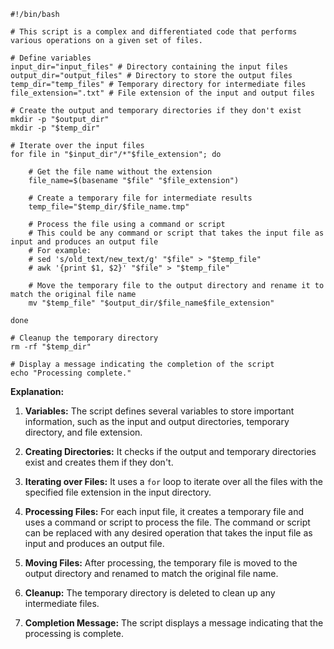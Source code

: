 ```
#!/bin/bash

# This script is a complex and differentiated code that performs various operations on a given set of files.

# Define variables
input_dir="input_files" # Directory containing the input files
output_dir="output_files" # Directory to store the output files
temp_dir="temp_files" # Temporary directory for intermediate files
file_extension=".txt" # File extension of the input and output files

# Create the output and temporary directories if they don't exist
mkdir -p "$output_dir"
mkdir -p "$temp_dir"

# Iterate over the input files
for file in "$input_dir"/*"$file_extension"; do

    # Get the file name without the extension
    file_name=$(basename "$file" "$file_extension")

    # Create a temporary file for intermediate results
    temp_file="$temp_dir/$file_name.tmp"

    # Process the file using a command or script
    # This could be any command or script that takes the input file as input and produces an output file
    # For example:
    # sed 's/old_text/new_text/g' "$file" > "$temp_file"
    # awk '{print $1, $2}' "$file" > "$temp_file"

    # Move the temporary file to the output directory and rename it to match the original file name
    mv "$temp_file" "$output_dir/$file_name$file_extension"

done

# Cleanup the temporary directory
rm -rf "$temp_dir"

# Display a message indicating the completion of the script
echo "Processing complete."

```

**Explanation:**

1. **Variables:** The script defines several variables to store important information, such as the input and output directories, temporary directory, and file extension.

2. **Creating Directories:** It checks if the output and temporary directories exist and creates them if they don't.

3. **Iterating over Files:** It uses a `for` loop to iterate over all the files with the specified file extension in the input directory.

4. **Processing Files:** For each input file, it creates a temporary file and uses a command or script to process the file. The command or script can be replaced with any desired operation that takes the input file as input and produces an output file.

5. **Moving Files:** After processing, the temporary file is moved to the output directory and renamed to match the original file name.

6. **Cleanup:** The temporary directory is deleted to clean up any intermediate files.

7. **Completion Message:** The script displays a message indicating that the processing is complete.